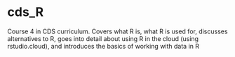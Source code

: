 # cds_R
Course 4 in CDS curriculum. Covers what R is, what R is used for,  discusses alternatives to R, goes into detail about using R in the cloud (using rstudio.cloud), and introduces the basics of working with data in R